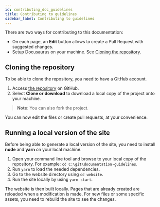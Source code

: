 ```yaml
---
id: contributing_doc_guidelines
title: Contributing to guidelines
sidebar_label: Contributing to guidelines
---
```


There are two ways for contributing to this documentation:

* On each page, an **Edit** button allows to create a Pull Request with suggested changes.
* Setup Docusaurus on your machine. See <a href="#cloning">Cloning the repository</a>.

## <a name="cloning"></a>Cloning the repository

To be able to clone the repository, you need to have a GitHub account.

1. Access [the repository](https://github.com/florentlb/documentation-guidelines) on GitHub.
2. Select **Clone or download** to download a local copy of the project onto your machine.

> **Note**: You can also fork the project.

You can now edit the files or create pull requests, at your convenience.

## Running a local version of the site

Before being able to generate a local version of the site, you need to install **node** and **yarn** on your local machine.


1. Open your command line tool and browse to your local copy of the repository. For example: ``cd C:\git\documentation-guidelines``.
2. Run ``yarn`` to load the needed dependencies.
3. Go to the website directory using ``cd website``.
4. Run the site locally by using ``yarn start``.

The website is then built locally. Pages that are already created are reloaded when a modification is made. For new files or some specific assets, you need to rebuild the site to see the changes.
